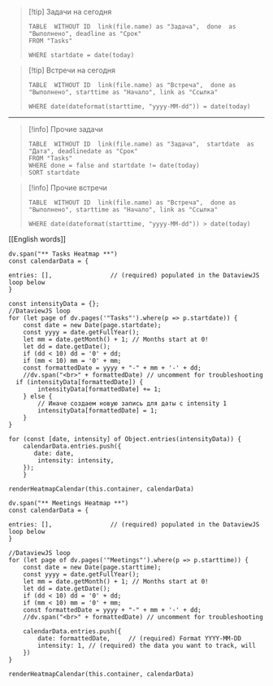 

> [!tip] Задачи на сегодня
> ```dataview
> TABLE  WITHOUT ID  link(file.name) as "Задача",  done  as "Выполнено", deadline as "Срок"
> FROM "Tasks"
> 
> WHERE startdate = date(today)
> ```


> [!tip] Встречи на сегодня
> ```dataview
> TABLE  WITHOUT ID  link(file.name) as "Встреча",  done as "Выполнено", starttime as "Начало", link as "Ссылка"
> 
> WHERE date(dateformat(starttime, "yyyy-MM-dd")) = date(today)
> ```

---

> [!info] Прочие задачи
> ```dataview
> TABLE  WITHOUT ID  link(file.name) as "Задача",  startdate  as "Дата", deadlinedate as "Срок"
> FROM "Tasks"
> WHERE done = false and startdate != date(today)
> SORT startdate
> ```


> [!info] Прочие встречи
> ```dataview
> TABLE  WITHOUT ID  link(file.name) as "Встреча",  done as "Выполнено", starttime as "Начало", link as "Ссылка"
> 
> WHERE date(dateformat(starttime, "yyyy-MM-dd")) > date(today)
> ```


[[English words]]

```dataviewjs
dv.span("** Tasks Heatmap **") 
const calendarData = {
	
entries: [],                // (required) populated in the DataviewJS loop below
}

const intensityData = {};
//DataviewJS loop
for (let page of dv.pages('"Tasks"').where(p => p.startdate)) {
    const date = new Date(page.startdate);
    const yyyy = date.getFullYear();
    let mm = date.getMonth() + 1; // Months start at 0!
    let dd = date.getDate();
    if (dd < 10) dd = '0' + dd;
    if (mm < 10) mm = '0' + mm;
    const formattedDate = yyyy + "-" + mm + '-' + dd;
	//dv.span("<br>" + formattedDate) // uncomment for troubleshooting
  if (intensityData[formattedDate]) {
        intensityData[formattedDate] += 1;
    } else {
        // Иначе создаем новую запись для даты с intensity 1
        intensityData[formattedDate] = 1;
    }
}

for (const [date, intensity] of Object.entries(intensityData)) {
    calendarData.entries.push({
       date: date,
        intensity: intensity,
    });
    }

renderHeatmapCalendar(this.container, calendarData)
``` 


```dataviewjs
dv.span("** Meetings Heatmap **") 
const calendarData = {
	
entries: [],                // (required) populated in the DataviewJS loop below
}

//DataviewJS loop
for (let page of dv.pages('"Meetings"').where(p => p.starttime)) {
    const date = new Date(page.starttime);
    const yyyy = date.getFullYear();
    let mm = date.getMonth() + 1; // Months start at 0!
    let dd = date.getDate();
    if (dd < 10) dd = '0' + dd;
    if (mm < 10) mm = '0' + mm;
    const formattedDate = yyyy + "-" + mm + '-' + dd;
	//dv.span("<br>" + formattedDate) // uncomment for troubleshooting
	
	calendarData.entries.push({
		date: formattedDate,     // (required) Format YYYY-MM-DD
		intensity: 1, // (required) the data you want to track, will 
	})
}

renderHeatmapCalendar(this.container, calendarData)
``` 
